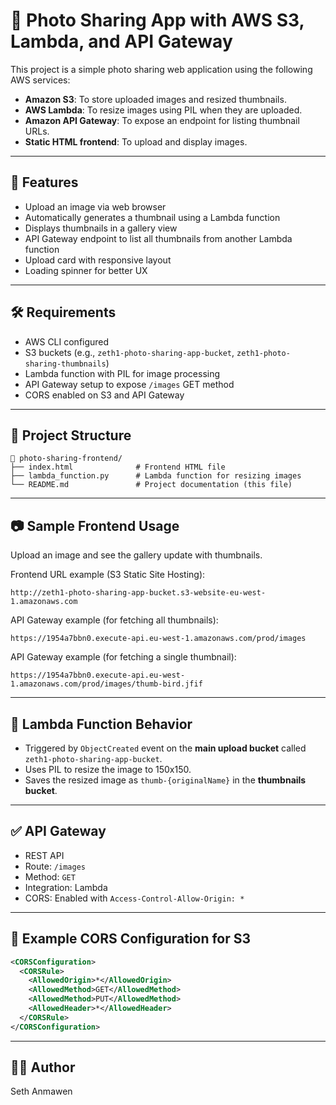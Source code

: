 # 📸 Photo Sharing App with AWS S3, Lambda, and API Gateway

This project is a simple photo sharing web application using the following AWS services:

- **Amazon S3**: To store uploaded images and resized thumbnails.
- **AWS Lambda**: To resize images using PIL when they are uploaded.
- **Amazon API Gateway**: To expose an endpoint for listing thumbnail URLs.
- **Static HTML frontend**: To upload and display images.

---

## 🚀 Features

- Upload an image via web browser
- Automatically generates a thumbnail using a Lambda function
- Displays thumbnails in a gallery view
- API Gateway endpoint to list all thumbnails from another Lambda function
- Upload card with responsive layout
- Loading spinner for better UX

---

## 🛠️ Requirements

- AWS CLI configured
- S3 buckets (e.g., `zeth1-photo-sharing-app-bucket`, `zeth1-photo-sharing-thumbnails`)
- Lambda function with PIL for image processing
- API Gateway setup to expose `/images` GET method
- CORS enabled on S3 and API Gateway

---

## 📁 Project Structure

```
📁 photo-sharing-frontend/
├── index.html              # Frontend HTML file
├── lambda_function.py      # Lambda function for resizing images
└── README.md               # Project documentation (this file)
```

---

## 📷 Sample Frontend Usage

Upload an image and see the gallery update with thumbnails.

Frontend URL example (S3 Static Site Hosting):

```
http://zeth1-photo-sharing-app-bucket.s3-website-eu-west-1.amazonaws.com
```

API Gateway example (for fetching all thumbnails):

```
https://1954a7bbn0.execute-api.eu-west-1.amazonaws.com/prod/images
```

API Gateway example (for fetching a single thumbnail):

```
https://1954a7bbn0.execute-api.eu-west-1.amazonaws.com/prod/images/thumb-bird.jfif
```

---

## 🧠 Lambda Function Behavior

- Triggered by `ObjectCreated` event on the **main upload bucket** called `zeth1-photo-sharing-app-bucket`.
- Uses PIL to resize the image to 150x150.
- Saves the resized image as `thumb-{originalName}` in the **thumbnails bucket**.

---

## ✅ API Gateway

- REST API
- Route: `/images`
- Method: `GET`
- Integration: Lambda
- CORS: Enabled with `Access-Control-Allow-Origin: *`

---

## 📜 Example CORS Configuration for S3

```xml
<CORSConfiguration>
  <CORSRule>
    <AllowedOrigin>*</AllowedOrigin>
    <AllowedMethod>GET</AllowedMethod>
    <AllowedMethod>PUT</AllowedMethod>
    <AllowedHeader>*</AllowedHeader>
  </CORSRule>
</CORSConfiguration>
```

---

## 👨‍💻 Author

Seth Anmawen

